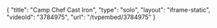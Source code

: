 {
    "title": "Camp Chef Cast Iron",
    "type": "solo",
    "layout": "iframe-static",
    "videoId": "3784975",
    "url": "\/tvpembed\/3784975"
}